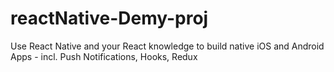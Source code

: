 # reactNative-Demy-proj
Use React Native and your React knowledge to build native iOS and Android Apps - incl. Push Notifications, Hooks, Redux
